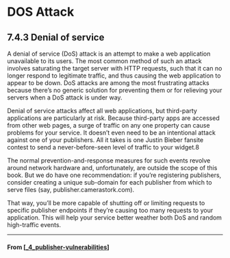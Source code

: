 # DOS Attack

## **7.4.3 Denial of service**

A denial of service (DoS) attack is an attempt to make a web application unavailable to its users. The most common method of such an attack involves saturating the target server with HTTP requests, such that it can no longer respond to legitimate traffic, and thus causing the web application to appear to be down. DoS attacks are among the most frustrating attacks because there’s no generic solution for preventing them or for relieving your servers when a DoS attack is under way.

Denial of service attacks affect all web applications, but third-party applications are particularly at risk. Because third-party apps are accessed from other web pages, a surge of traffic on any one property can cause problems for your service. It doesn’t even need to be an intentional attack against one of your publishers. All it takes is one Justin Bieber fansite contest to send a never-before-seen level of traffic to your widget.8

The normal prevention-and-response measures for such events revolve around network hardware and, unfortunately, are outside the scope of this book. But we do have one recommendation: if you’re registering publishers, consider creating a unique sub-domain for each publisher from which to serve files (say, publisher.camerastork.com).

That way, you’ll be more capable of shutting off or limiting requests to specific publisher endpoints if they’re causing too many requests to your application. This will help your service better weather both DoS and random high-traffic events.

---

#### From [[_4_publisher-vulnerabilities]]

[//begin]: # "Autogenerated link references for markdown compatibility"
[_4_publisher-vulnerabilities]: _4_publisher-vulnerabilities "Publisher Vulnerabilities"
[//end]: # "Autogenerated link references"
